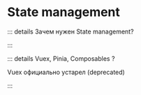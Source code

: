 <!-- TODO: -->

# State management

::: details Зачем нужен State management?

:::

::: details Vuex, Pinia, Composables ?

Vuex официально устарел (deprecated)

<!-- Composables - глобальный и локальный state
Можно использовать watch

PUG -->

:::

